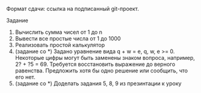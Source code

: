 Формат сдачи: ссылка на подписанный git-проект.

Задание

1) Вычислить сумма чисел от 1 до n
2) Вывести все простые числа от 1 до 1000
3) Реализовать простой калькулятор
4) (задание со *) Задано уравнение вида q + w = e, q, w, e >= 0. Некоторые цифры могут быть заменены знаком вопроса, например, 2? + ?5 = 69. Требуется восстановить выражение до верного равенства. Предложить хотя бы одно решение или сообщить, что его нет.
5) (задание со *) Доделать задания 5, 8, 9 из презинтации к уроку